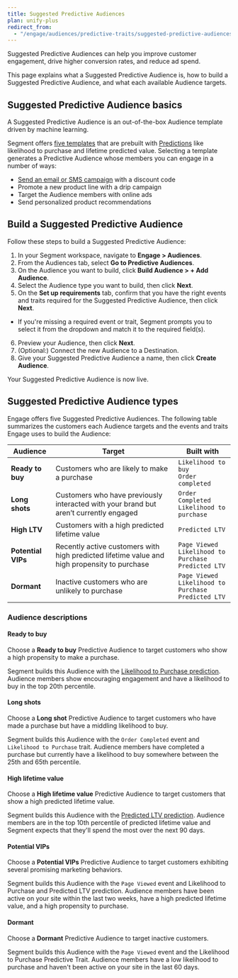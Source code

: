 ```yaml
---
title: Suggested Predictive Audiences
plan: unify-plus
redirect_from:
  - "/engage/audiences/predictive-traits/suggested-predictive-audiences"
---
```


Suggested Predictive Audiences can help you improve customer engagement, drive higher conversion rates, and reduce ad spend.

This page explains what a Suggested Predictive Audience is, how to build a Suggested Predictive Audience, and what each available Audience targets.

## Suggested Predictive Audience basics

A Suggested Predictive Audience is an out-of-the-box Audience template driven by machine learning.

Segment offers [five templates](/docs/unify/traits/predictions/suggested-predictive-audiences/#suggested-predictive-audience-types) that are prebuilt with [Predictions](/docs/unify/traits/predictions) like likelihood to purchase and lifetime predicted value. Selecting a template generates a Predictive Audience whose members you can engage in a number of ways:

- [Send an email or SMS campaign](/docs/engage/campaigns/) with a discount code
- Promote a new product line with a drip campaign
- Target the Audience members with online ads
- Send personalized product recommendations

## Build a Suggested Predictive Audience

Follow these steps to build a Suggested Predictive Audience:

1. In your Segment workspace, navigate to **Engage > Audiences**.
2. From the Audiences tab, select **Go to Predictive Audiences**.
3. On the Audience you want to build, click **Build Audience > + Add Audience**.
4. Select the Audience type you want to build, then click **Next**.
5. On the **Set up requirements** tab, confirm that you have the right events and traits required for the Suggested Predictive Audience, then click **Next**.
 - If you're missing a required event or trait, Segment prompts you to select it from the dropdown and match it to the required field(s).
6. Preview your Audience, then click **Next**.
7. (Optional:) Connect the new Audience to a Destination.
8. Give your Suggested Predictive Audience a name, then click **Create Audience**.

Your Suggested Predictive Audience is now live.

## Suggested Predictive Audience types

Engage offers five Suggested Predictive Audiences. The following table summarizes the customers each Audience targets and the events and traits Engage uses to build the Audience:

| Audience           | Target                                                                                       | Built with                                                       |
| ------------------ | -------------------------------------------------------------------------------------------- | ---------------------------------------------------------------- |
| **Ready to buy**   | Customers who are likely to make a purchase                                                  | `Likelihood to buy` <br> `Order completed`                       |
| **Long shots**     | Customers who have previously interacted with your brand but aren’t currently engaged        | `Order Completed` <br> `Likelihood to purchase`                  |
| **High LTV**       | Customers with a high predicted lifetime value                                               | `Predicted LTV`                                                  |
| **Potential VIPs** | Recently active customers with high predicted lifetime value and high propensity to purchase | `Page Viewed` <br> `Likelihood to Purchase` <br> `Predicted LTV` |
| **Dormant**        | Inactive customers who are unlikely to purchase                                              | `Page Viewed` <br> `Likelihood to Purchase` <br> `Predicted LTV` |


### Audience descriptions

#### Ready to buy

Choose a **Ready to buy** Predictive Audience to target customers who show a high propensity to make a purchase.

Segment builds this Audience with the [Likelihood to Purchase prediction](/docs/unify/traits/predictions/#likelihood-to-purchase). Audience members show encouraging engagement and have a likelihood to buy in the top 20th percentile. 

#### Long shots

Choose a **Long shot** Predictive Audience to target customers who have made a purchase but have a middling likelihood to buy.

Segment builds this Audience with the `Order Completed` event and `Likelihood to Purchase` trait. Audience members have completed a purchase but currently have a likelihood to buy somewhere between the 25th and 65th percentile. 

#### High lifetime value

Choose a **High lifetime value** Predictive Audience to target customers that show a high predicted lifetime value.

Segment builds this Audience with the [Predicted LTV prediction](/docs/unify/traits/predictions/#predicted-lifetime-value). Audience members are in the top 10th percentile of predicted lifetime value and Segment expects that they'll spend the most over the next 90 days.

#### Potential VIPs

Choose a **Potential VIPs** Predictive Audience to target customers exhibiting several promising marketing behaviors.

Segment builds this Audience with the `Page Viewed` event and Likelihood to Purchase and Predicted LTV prediction. Audience members have been active on your site within the last two weeks, have a high predicted lifetime value, and a high propensity to purchase. 

#### Dormant

Choose a **Dormant** Predictive Audience to target inactive customers. 

Segment builds this Audience with the `Page Viewed` event and the Likelihood to Purchase Predictive Trait. Audience members have a low likelihood to purchase and haven't been active on your site in the last 60 days.

